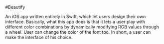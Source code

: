 #Beautify

An iOS app written entirely in Swift, which let users design their own interface. 
Basically, what this app does is that it lets a user play with different color combinations by dynamically modifying RGB
values through a wheel. User can change the color of the font too. 
In short, a user can make the interface of his choice. 
